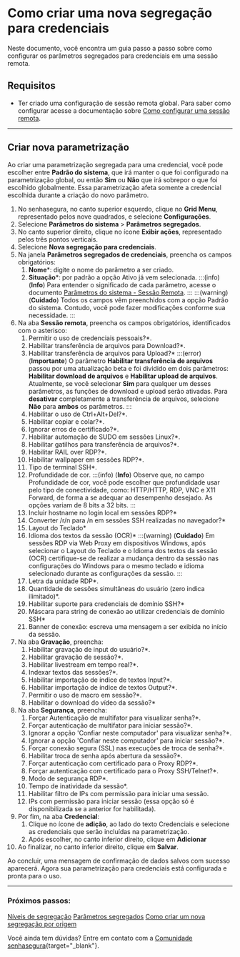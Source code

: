 # Como criar uma nova segregação para credenciais

Neste documento, você encontra um guia passo a passo sobre como configurar os parâmetros segregados para credenciais em uma sessão remota.

## Requisitos

* Ter criado uma configuração de sessão remota global. Para saber como configurar acesse a documentação sobre [Como configurar uma sessão remota](/v3-33/docs/pt/pam-session-configure-remote-session-proxy).

***

## Criar nova parametrização

Ao criar uma parametrização segregada para uma credencial, você pode escolher entre **Padrão do sistema**, que irá manter o que foi configurado na parametrização global, ou então **Sim** ou **Não** que irá sobrepor o que foi escolhido globalmente. Essa parametrização afeta somente a credencial escolhida durante a criação do novo parâmetro.

1. No senhasegura, no canto superior esquerdo, clique no **Grid Menu**, representado pelos nove quadrados, e selecione **Configurações**.
2. Selecione **Parâmetros do sistema** >  **Parâmetros segregados**.
3. No canto superior direito, clique no ícone **Exibir ações**, representado pelos três pontos verticais.
4. Selecione **Nova segregação para credenciais**.
5. Na janela **Parâmetros segregados de credenciais**, preencha os campos obrigatórios:
    1. **Nome***: digite o nome do parâmetro a ser criado.
    2. **Situação***: por padrão a opção Ativo já vem selecionada.
    :::(info) (**Info**)
    Para entender o significado de cada parâmetro, acesse o documento [Parâmetros do sistema - Sessão Remota](/v3-33/docs/pt/pam-session-proxy-settings).
    :::
    :::(warning) (**Cuidado**)
    Todos os campos vêm preenchidos com a opção Padrão do sistema. Contudo, você pode fazer modificações conforme sua necessidade.
    :::
6. Na aba **Sessão remota**, preencha os campos obrigatórios, identificados com o asterisco:
    1. Permitir o uso de credenciais pessoais?*.
    2. Habilitar transferência de arquivos para Download?*.
    3. Habilitar transferência de arquivos para Upload?*
        :::(error) (**Importante**)
        O parâmetro **Habilitar transferência de arquivos** passou por uma atualização beta e foi dividido em dois parâmetros: **Habilitar download de arquivos** e **Habilitar upload de arquivos**. Atualmente, se você selecionar **Sim** para qualquer um desses parâmetros, as funções de download e upload serão ativadas. Para **desativar** completamente a transferência de arquivos, selecione **Não** para **ambos** os parâmetros.
        :::
    4. Habilitar o uso de Ctrl+Alt+Del?*.
    5. Habilitar copiar e colar?*.
    6. Ignorar erros de certificado?*.
    7. Habilitar automação de SUDO em sessões Linux?*.
    8. Habilitar gatilhos para transferência de arquivos?*.
    9. Habilitar RAIL over RDP?*.
    10. Habilitar wallpaper em sessões RDP?*.
    11. Tipo de terminal SSH*.
    12. Profundidade de cor.
        :::(info) (**Info**)
        Observe que, no campo Profundidade de cor, você pode escolher que profundidade usar pelo tipo de conectividade, como: HTTP/HTTP, RDP, VNC e X11 Forward, de forma  a se adequar ao desempenho desejado. As opções variam de 8 bits a 32 bits.
        :::
    12. Incluir hostname no login local em sessões RDP?*
    13. Converter /r/n para /n em sessões SSH realizadas no navegador?*
    14. Layout do Teclado*
    15. Idioma dos textos da sessão (OCR)*
        :::(warning) (**Cuidado**)
        Em sessões RDP via Web Proxy em dispositivos Windows, após selecionar o Layout do Teclado e o Idioma dos textos da sessão (OCR) certifique-se de realizar a mudança dentro da sessão nas configurações do Windows para o mesmo teclado e idioma selecionado durante as configurações da sessão.
        :::
    16. Letra da unidade RDP*.
    17. Quantidade de sessões simultâneas do usuário (zero indica ilimitado)*.
    18. Habilitar suporte para credenciais de domínio SSH?*
    19. Máscara para string de conexão ao utilizar credenciais de domínio SSH*
    20. Banner de conexão: escreva uma mensagem a ser exibida no início da sessão.
7. Na aba **Gravação**, preencha:
    1. Habilitar gravação de input do usuário?*.
    2. Habilitar gravação de sessão?*.
    3. Habilitar livestream em tempo real?*.
    4. Indexar textos das sessões?*.
    5. Habilitar importação de índice de textos Input?*.
    6. Habilitar importação de índice de textos Output?*.
    7. Permitir o uso de macro em sessão?*.
    8. Habilitar o download do vídeo da sessão?*
8. Na aba **Segurança**, preencha:
    1. Forçar Autenticação de multifator para visualizar senha?*.
    2. Forçar autenticação de multifator para iniciar sessão?*.
    3. Ignorar a opção 'Confiar neste computador' para visualizar senha?*.
    4. Ignorar a opção 'Confiar neste computador' para iniciar sessão?*.
    5. Forçar conexão segura (SSL) nas execuções de troca de senha?*.
    6. Habilitar troca de senha após abertura da sessão?*.
    7. Forçar autenticação com certificado para o Proxy RDP?*.
    8. Forçar autenticação com certificado para o Proxy SSH/Telnet?*.
    9. Modo de segurança RDP*.
    10. Tempo de inatividade da sessão*.
    11. Habilitar filtro de IPs com permissão para iniciar uma sessão.
    12. IPs com permissão para iniciar sessão (essa opção só é disponibilizada se a anterior for habilitada).
9. Por fim, na aba **Credencial**:
    1. Clique no ícone de **adição**, ao lado do texto Credenciais e selecione as credenciais que serão incluídas na parametrização.
    2. Após escolher, no canto inferior direito, clique em **Adicionar**
10. Ao finalizar, no canto inferior direito, clique em **Salvar**.

Ao concluir, uma mensagem de confirmação de dados salvos com sucesso aparecerá. Agora sua parametrização para credenciais está configurada e pronta para o uso.

***
### Próximos passos:
[Níveis de segregação](/v3-33/docs/pt/pam-session-segregation-level)
[Parâmetros segregados](/v3-33/docs/pt/pam-session-segregated-parameters)
[Como criar um nova segregação por origem](/v3-33/docs/pt/pam-session-create-segregation-credentials)

Você ainda tem dúvidas? Entre em contato com a [Comunidade senhasegura](https://community.senhasegura.io/){target="_blank"}.